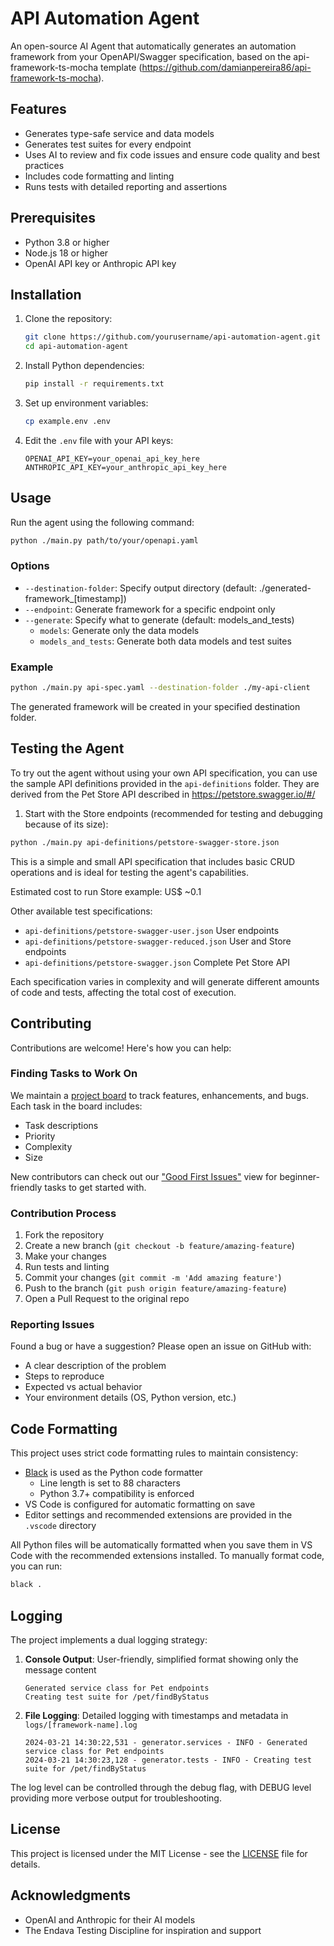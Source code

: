 # API Automation Agent

An open-source AI Agent that automatically generates an automation framework from your OpenAPI/Swagger specification, based on the api-framework-ts-mocha template (https://github.com/damianpereira86/api-framework-ts-mocha).

## Features

- Generates type-safe service and data models
- Generates test suites for every endpoint
- Uses AI to review and fix code issues and ensure code quality and best practices
- Includes code formatting and linting
- Runs tests with detailed reporting and assertions

## Prerequisites

- Python 3.8 or higher
- Node.js 18 or higher
- OpenAI API key or Anthropic API key

## Installation

1. Clone the repository:
    ```bash
    git clone https://github.com/yourusername/api-automation-agent.git
    cd api-automation-agent
    ```

2. Install Python dependencies:
    ```bash
    pip install -r requirements.txt
    ```

3. Set up environment variables:
    ```bash
    cp example.env .env
    ```

4. Edit the `.env` file with your API keys:
    ```
    OPENAI_API_KEY=your_openai_api_key_here
    ANTHROPIC_API_KEY=your_anthropic_api_key_here
    ```

## Usage

Run the agent using the following command:

```bash
python ./main.py path/to/your/openapi.yaml
```

### Options

- `--destination-folder`: Specify output directory (default: ./generated-framework_[timestamp])
- `--endpoint`: Generate framework for a specific endpoint only
- `--generate`: Specify what to generate (default: models_and_tests)
  - `models`: Generate only the data models
  - `models_and_tests`: Generate both data models and test suites

### Example

```bash
python ./main.py api-spec.yaml --destination-folder ./my-api-client
```

The generated framework will be created in your specified destination folder.

## Testing the Agent

To try out the agent without using your own API specification, you can use the sample API definitions provided in the `api-definitions` folder. They are derived from the Pet Store API described in https://petstore.swagger.io/#/

1. Start with the Store endpoints (recommended for testing and debugging because of its size):
```bash
python ./main.py api-definitions/petstore-swagger-store.json
```

This is a simple and small API specification that includes basic CRUD operations and is ideal for testing the agent's capabilities.  

Estimated cost to run Store example: US$ ~0.1

Other available test specifications:
- `api-definitions/petstore-swagger-user.json` User endpoints
- `api-definitions/petstore-swagger-reduced.json` User and Store endpoints
- `api-definitions/petstore-swagger.json` Complete Pet Store API

Each specification varies in complexity and will generate different amounts of code and tests, affecting the total cost of execution.

## Contributing

Contributions are welcome! Here's how you can help:

### Finding Tasks to Work On

We maintain a [project board](https://github.com/users/damianpereira86/projects/1/views/1) to track features, enhancements, and bugs. Each task in the board includes:
- Task descriptions
- Priority
- Complexity
- Size

New contributors can check out our ["Good First Issues"](https://github.com/users/damianpereira86/projects/1/views/7) view for beginner-friendly tasks to get started with.

### Contribution Process

1. Fork the repository
2. Create a new branch (`git checkout -b feature/amazing-feature`)
3. Make your changes
4. Run tests and linting
5. Commit your changes (`git commit -m 'Add amazing feature'`)
6. Push to the branch (`git push origin feature/amazing-feature`)
7. Open a Pull Request to the original repo

### Reporting Issues

Found a bug or have a suggestion? Please open an issue on GitHub with:
- A clear description of the problem
- Steps to reproduce
- Expected vs actual behavior
- Your environment details (OS, Python version, etc.)

## Code Formatting

This project uses strict code formatting rules to maintain consistency:

- [Black](https://black.readthedocs.io/) is used as the Python code formatter
  - Line length is set to 88 characters
  - Python 3.7+ compatibility is enforced
- VS Code is configured for automatic formatting on save
- Editor settings and recommended extensions are provided in the `.vscode` directory

All Python files will be automatically formatted when you save them in VS Code with the recommended extensions installed. To manually format code, you can run:
```bash
black .
```

## Logging

The project implements a dual logging strategy:

1. **Console Output**: User-friendly, simplified format showing only the message content
    ```
    Generated service class for Pet endpoints
    Creating test suite for /pet/findByStatus
    ```

2. **File Logging**: Detailed logging with timestamps and metadata in `logs/[framework-name].log`
    ```
    2024-03-21 14:30:22,531 - generator.services - INFO - Generated service class for Pet endpoints
    2024-03-21 14:30:23,128 - generator.tests - INFO - Creating test suite for /pet/findByStatus
    ```

The log level can be controlled through the debug flag, with DEBUG level providing more verbose output for troubleshooting.

## License

This project is licensed under the MIT License - see the [LICENSE](LICENSE) file for details.

## Acknowledgments

- OpenAI and Anthropic for their AI models
- The Endava Testing Discipline for inspiration and support
